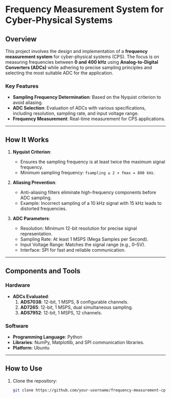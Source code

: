 # Frequency Measurement System for Cyber-Physical Systems

## Overview

This project involves the design and implementation of a **frequency measurement system** for cyber-physical systems (CPS). The focus is on measuring frequencies between **0 and 400 kHz** using **Analog-to-Digital Converters (ADCs)** while adhering to precise sampling principles and selecting the most suitable ADC for the application.

### Key Features
- **Sampling Frequency Determination**: Based on the Nyquist criterion to avoid aliasing.
- **ADC Selection**: Evaluation of ADCs with various specifications, including resolution, sampling rate, and input voltage range.
- **Frequency Measurement**: Real-time measurement for CPS applications.

---

## How It Works

1. **Nyquist Criterion**:
   - Ensures the sampling frequency is at least twice the maximum signal frequency.
   - Minimum sampling frequency: `fsampling ≥ 2 × fmax = 800 kHz`.

2. **Aliasing Prevention**:
   - Anti-aliasing filters eliminate high-frequency components before ADC sampling.
   - Example: Incorrect sampling of a 10 kHz signal with 15 kHz leads to distorted frequencies.

3. **ADC Parameters**:
   - Resolution: Minimum 12-bit resolution for precise signal representation.
   - Sampling Rate: At least 1 MSPS (Mega Samples per Second).
   - Input Voltage Range: Matches the signal range (e.g., 0–5V).
   - Interface: SPI for fast and reliable communication.

---

## Components and Tools

### Hardware
- **ADCs Evaluated**:
  1. **ADS7038**: 12-bit, 1 MSPS, 8 configurable channels.
  2. **AD7265**: 12-bit, 1 MSPS, dual simultaneous sampling.
  3. **ADS7952**: 12-bit, 1 MSPS, 12 channels.

### Software
- **Programming Language**: Python
- **Libraries**: NumPy, Matplotlib, and SPI communication libraries.
- **Platform**: Ubuntu

---

## How to Use

1. Clone the repository:
   ```bash
   git clone https://github.com/your-username/frequency-measurement-cps.git
